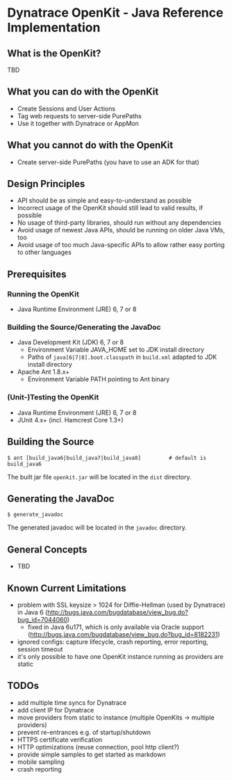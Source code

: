 # Dynatrace OpenKit - Java Reference Implementation

## What is the OpenKit?

TBD

## What you can do with the OpenKit
* Create Sessions and User Actions
* Tag web requests to server-side PurePaths
* Use it together with Dynatrace or AppMon

## What you cannot do with the OpenKit
* Create server-side PurePaths (you have to use an ADK for that)

## Design Principles
* API should be as simple and easy-to-understand as possible
* Incorrect usage of the OpenKit should still lead to valid results, if possible
* No usage of third-party libraries, should run without any dependencies
* Avoid usage of newest Java APIs, should be running on older Java VMs, too
* Avoid usage of too much Java-specific APIs to allow rather easy porting to other languages

## Prerequisites

### Running the OpenKit
* Java Runtime Environment (JRE) 6, 7 or 8

### Building the Source/Generating the JavaDoc
* Java Development Kit (JDK) 6, 7 or 8
  * Environment Variable JAVA_HOME set to JDK install directory
  * Paths of `java[6|7|8].boot.classpath` in `build.xml` adapted to JDK install directory
* Apache Ant 1.8.x+
  * Environment Variable PATH pointing to Ant binary

### (Unit-)Testing the OpenKit
* Java Runtime Environment (JRE) 6, 7 or 8
* JUnit 4.x+ (incl. Hamcrest Core 1.3+)

## Building the Source

```
$ ant [build_java6|build_java7|build_java8]         # default is build_java6
```

The built jar file `openkit.jar` will be located in the `dist` directory.

## Generating the JavaDoc

```
$ generate_javadoc
```

The generated javadoc will be located in the `javadoc` directory.

## General Concepts
* TBD

## Known Current Limitations

* problem with SSL keysize > 1024 for Diffie-Hellman (used by Dynatrace) in Java 6 (http://bugs.java.com/bugdatabase/view_bug.do?bug_id=7044060)
  * fixed in Java 6u171, which is only available via Oracle support (http://bugs.java.com/bugdatabase/view_bug.do?bug_id=8182231)
* ignored configs: capture lifecycle, crash reporting, error reporting, session timeout
* it's only possible to have one OpenKit instance running as providers are static

## TODOs

* add multiple time syncs for Dynatrace
* add client IP for Dynatrace
* move providers from static to instance (multiple OpenKits -> multiple providers)
* prevent re-entrances e.g. of startup/shutdown
* HTTPS certificate verification
* HTTP optimizations (reuse connection, pool http client?)
* provide simple samples to get started as markdown
* mobile sampling
* crash reporting
